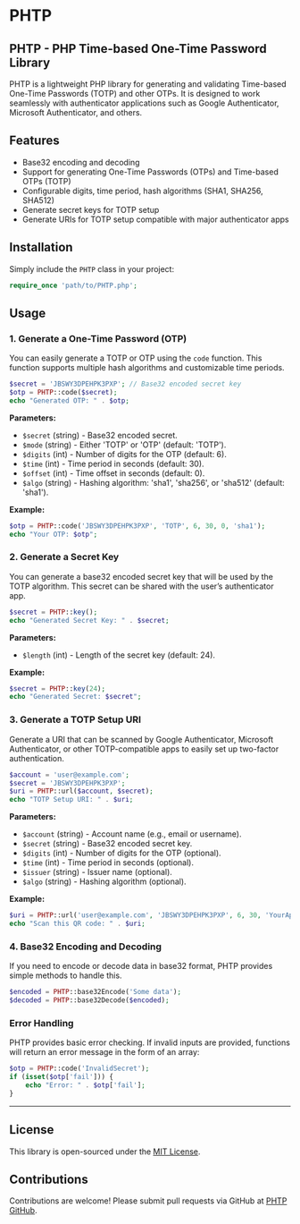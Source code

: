 # PHTP
## PHTP - PHP Time-based One-Time Password Library

PHTP is a lightweight PHP library for generating and validating Time-based One-Time Passwords (TOTP) and other OTPs. It is designed to work seamlessly with authenticator applications such as Google Authenticator, Microsoft Authenticator, and others.

## Features
- Base32 encoding and decoding
- Support for generating One-Time Passwords (OTPs) and Time-based OTPs (TOTP)
- Configurable digits, time period, hash algorithms (SHA1, SHA256, SHA512)
- Generate secret keys for TOTP setup
- Generate URIs for TOTP setup compatible with major authenticator apps

## Installation
Simply include the `PHTP` class in your project:
```php
require_once 'path/to/PHTP.php';
```

## Usage

### 1. Generate a One-Time Password (OTP)
You can easily generate a TOTP or OTP using the `code` function. This function supports multiple hash algorithms and customizable time periods.

```php
$secret = 'JBSWY3DPEHPK3PXP'; // Base32 encoded secret key
$otp = PHTP::code($secret);
echo "Generated OTP: " . $otp;
```

**Parameters:**
- `$secret` (string) - Base32 encoded secret.
- `$mode` (string) - Either 'TOTP' or 'OTP' (default: 'TOTP').
- `$digits` (int) - Number of digits for the OTP (default: 6).
- `$time` (int) - Time period in seconds (default: 30).
- `$offset` (int) - Time offset in seconds (default: 0).
- `$algo` (string) - Hashing algorithm: 'sha1', 'sha256', or 'sha512' (default: 'sha1').

**Example:**
```php
$otp = PHTP::code('JBSWY3DPEHPK3PXP', 'TOTP', 6, 30, 0, 'sha1');
echo "Your OTP: $otp";
```

### 2. Generate a Secret Key
You can generate a base32 encoded secret key that will be used by the TOTP algorithm. This secret can be shared with the user’s authenticator app.

```php
$secret = PHTP::key();
echo "Generated Secret Key: " . $secret;
```

**Parameters:**
- `$length` (int) - Length of the secret key (default: 24).

**Example:**
```php
$secret = PHTP::key(24);
echo "Generated Secret: $secret";
```

### 3. Generate a TOTP Setup URI
Generate a URI that can be scanned by Google Authenticator, Microsoft Authenticator, or other TOTP-compatible apps to easily set up two-factor authentication.

```php
$account = 'user@example.com';
$secret = 'JBSWY3DPEHPK3PXP';
$uri = PHTP::url($account, $secret);
echo "TOTP Setup URI: " . $uri;
```

**Parameters:**
- `$account` (string) - Account name (e.g., email or username).
- `$secret` (string) - Base32 encoded secret key.
- `$digits` (int) - Number of digits for the OTP (optional).
- `$time` (int) - Time period in seconds (optional).
- `$issuer` (string) - Issuer name (optional).
- `$algo` (string) - Hashing algorithm (optional).

**Example:**
```php
$uri = PHTP::url('user@example.com', 'JBSWY3DPEHPK3PXP', 6, 30, 'YourApp', 'sha1');
echo "Scan this QR code: " . $uri;
```

### 4. Base32 Encoding and Decoding
If you need to encode or decode data in base32 format, PHTP provides simple methods to handle this.

```php
$encoded = PHTP::base32Encode('Some data');
$decoded = PHTP::base32Decode($encoded);
```

### Error Handling
PHTP provides basic error checking. If invalid inputs are provided, functions will return an error message in the form of an array:

```php
$otp = PHTP::code('InvalidSecret');
if (isset($otp['fail'])) {
    echo "Error: " . $otp['fail'];
}
```

---

## License
This library is open-sourced under the [MIT License](LICENSE).

## Contributions
Contributions are welcome! Please submit pull requests via GitHub at [PHTP GitHub](https://github.com/sakibweb).
